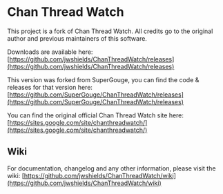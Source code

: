 # Chan Thread Watch

This project is a fork of Chan Thread Watch. All credits go to the original author and previous maintainers of this software.  

Downloads are available here: [https://github.com/jwshields/ChanThreadWatch/releases](https://github.com/jwshields/ChanThreadWatch/releases)  

This version was forked from SuperGouge, you can find the code & releases for that version here: [https://github.com/SuperGouge/ChanThreadWatch/releases](https://github.com/SuperGouge/ChanThreadWatch/releases)  

You can find the original official Chan Thread Watch site here: [https://sites.google.com/site/chanthreadwatch/](https://sites.google.com/site/chanthreadwatch/)

## Wiki

For documentation, changelog and any other information, please visit the wiki: [https://github.com/jwshields/ChanThreadWatch/wiki](https://github.com/jwshields/ChanThreadWatch/wiki)

